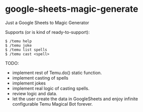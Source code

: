 # google-sheets-magic-generate
Just a Google Sheets to Magic Generator



Supports (or is kind of ready-to-support): 

```
$ /temu help
$ /temu joke
$ /temu list spells
$ /temu cast <spell>
```

TODO: 

- implement rest of Temu.do() static function. 
- implement casting of spells
- implement jokes
- implement real logic of casting spells. 
- review logic and data. 
- let the user create the data in GoogleSheets and enjoy infinite configurable Temu Magical Bot forever. 

